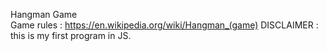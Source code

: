 Hangman Game  
Game rules : https://en.wikipedia.org/wiki/Hangman_(game) 
DISCLAIMER : this is my first program in JS.
